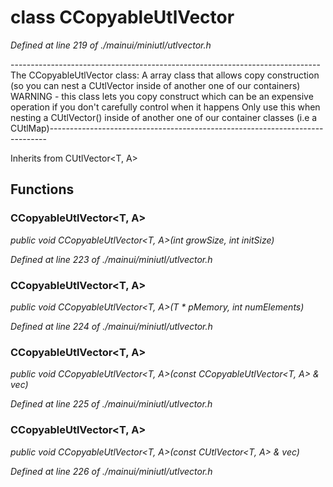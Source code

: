 # class CCopyableUtlVector

*Defined at line 219 of ./mainui/miniutl/utlvector.h*

----------------------------------------------------------------------------- The CCopyableUtlVector class: A array class that allows copy construction (so you can nest a CUtlVector inside of another one of our containers)  WARNING - this class lets you copy construct which can be an expensive operation if you don't carefully control when it happens Only use this when nesting a CUtlVector() inside of another one of our container classes (i.e a CUtlMap)-----------------------------------------------------------------------------



Inherits from CUtlVector<T, A>



## Functions

### CCopyableUtlVector<T, A>

*public void CCopyableUtlVector<T, A>(int growSize, int initSize)*

*Defined at line 223 of ./mainui/miniutl/utlvector.h*

### CCopyableUtlVector<T, A>

*public void CCopyableUtlVector<T, A>(T * pMemory, int numElements)*

*Defined at line 224 of ./mainui/miniutl/utlvector.h*

### CCopyableUtlVector<T, A>

*public void CCopyableUtlVector<T, A>(const CCopyableUtlVector<T, A> & vec)*

*Defined at line 225 of ./mainui/miniutl/utlvector.h*

### CCopyableUtlVector<T, A>

*public void CCopyableUtlVector<T, A>(const CUtlVector<T, A> & vec)*

*Defined at line 226 of ./mainui/miniutl/utlvector.h*



